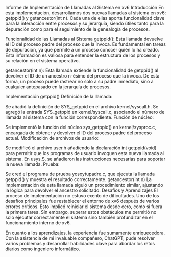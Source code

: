 Informe de Implementación de Llamadas al Sistema en xv6
Introducción
En esta implementación, desarrollamos dos nuevas llamadas al sistema en xv6: getppid() y getancestor(int n). Cada una de ellas aporta funcionalidad clave para la interacción entre procesos y su jerarquía, siendo útiles tanto para la depuración como para el seguimiento de la genealogía de procesos.

Funcionalidad de las Llamadas al Sistema
getppid():
Esta llamada devuelve el ID del proceso padre del proceso que la invoca. Es fundamental en tareas de depuración, ya que permite a un proceso conocer quién lo ha creado. Esta información es valiosa para entender la estructura de los procesos y su relación en el sistema operativo.

getancestor(int n):
Esta llamada extiende la funcionalidad de getppid() al devolver el ID de un ancestro n-ésimo del proceso que la invoca. De esta forma, un proceso puede rastrear no solo a su padre inmediato, sino a cualquier antepasado en la jerarquía de procesos.

Implementación
getppid()
Definición de la llamada:

Se añadió la definición de SYS_getppid en el archivo kernel/syscall.h.
Se agregó la entrada SYS_getppid en kernel/syscall.c, asociando el número de llamada al sistema con la función correspondiente.
Función de núcleo:

Se implementó la función del núcleo sys_getppid() en kernel/sysproc.c, encargada de obtener y devolver el ID del proceso padre del proceso actual.
Modificación de archivos de usuario:

Se modificó el archivo user.h añadiendo la declaración int getppid(void) para permitir que los programas de usuario invoquen esta nueva llamada al sistema.
En usys.S, se añadieron las instrucciones necesarias para soportar la nueva llamada.
Prueba:

Se creó el programa de prueba yosoytupadre.c, que ejecuta la llamada getppid() y muestra el resultado correctamente.
getancestor(int n)
La implementación de esta llamada siguió un procedimiento similar, ajustando la lógica para devolver el ancestro solicitado.
Desafíos y Aprendizajes
El proceso de implementación no estuvo exento de dificultades. Uno de los desafíos principales fue restablecer el entorno de xv6 después de varios errores críticos. Esto implicó reiniciar el sistema desde cero, como si fuera la primera tarea. Sin embargo, superar estos obstáculos me permitió no solo ejecutar correctamente el sistema sino también profundizar en el funcionamiento interno de xv6.

En cuanto a los aprendizajes, la experiencia fue sumamente enriquecedora. Con la asistencia de mi invaluable compañero, ChatGPT, pude resolver varios problemas y desarrollar habilidades clave para abordar los retos diarios como ingeniero informático.